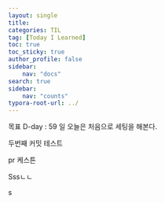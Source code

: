 ```yaml
---
layout: single
title: 
categories: TIL
tag: [Today I Learned]
toc: true
toc_sticky: true
author_profile: false
sidebar:
    nav: "docs"
search: true
sidebar:
    nav: "counts"
typora-root-url: ../
---
```

목표 D-day : 59 일
오늘은 처음으로 세팅을 해본다.

두번째 커밋 테스트

pr 케스튼

Sssㄴㄴ

s
